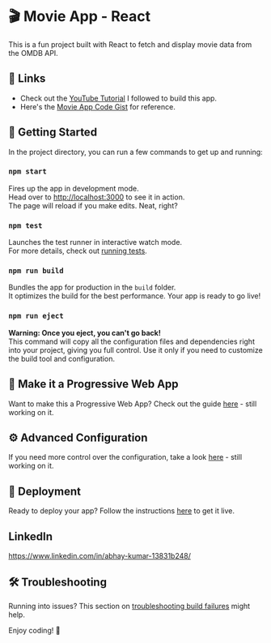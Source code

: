 # 🎬 Movie App - React

This is a fun project built with React to fetch and display movie data from the OMDB API.

## 🔗 Links

- Check out the [YouTube Tutorial](https://www.youtube.com/watch?v=b9eMGE7QtTk&t=535s) I followed to build this app.
- Here's the [Movie App Code Gist](https://gist.github.com/adrianhajdin/997a8cdf94234e889fa47be89a4759f1) for reference.

## 🚀 Getting Started

In the project directory, you can run a few commands to get up and running:

### `npm start`

Fires up the app in development mode.\
Head over to [http://localhost:3000](http://localhost:3000) to see it in action.\
The page will reload if you make edits. Neat, right?

### `npm test`

Launches the test runner in interactive watch mode.\
For more details, check out [running tests](https://facebook.github.io/create-react-app/docs/running-tests).

### `npm run build`

Bundles the app for production in the `build` folder.\
It optimizes the build for the best performance. Your app is ready to go live!

### `npm run eject`

**Warning: Once you eject, you can't go back!**\
This command will copy all the configuration files and dependencies right into your project, giving you full control. Use it only if you need to customize the build tool and configuration.

## 📱 Make it a Progressive Web App

Want to make this a Progressive Web App? Check out the guide [here](https://facebook.github.io/create-react-app/docs/making-a-progressive-web-app) - still working on it. 

## ⚙️ Advanced Configuration

If you need more control over the configuration, take a look [here](https://facebook.github.io/create-react-app/docs/advanced-configuration) - still working on it. 

## 🚢 Deployment

Ready to deploy your app? Follow the instructions [here](https://facebook.github.io/create-react-app/docs/deployment) to get it live.

## LinkedIn 

https://www.linkedin.com/in/abhay-kumar-13831b248/

## 🛠 Troubleshooting

Running into issues? This section on [troubleshooting build failures](https://facebook.github.io/create-react-app/docs/troubleshooting#npm-run-build-fails-to-minify) might help.

Enjoy coding! 🎉
